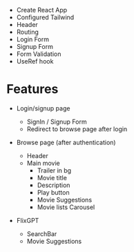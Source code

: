 - Create React App
- Configured Tailwind
- Header
- Routing
- Login Form
- Signup Form
- Form Validation
- UseRef hook

# Features

- Login/signup page

  - SignIn / Signup Form
  - Redirect to browse page after login

- Browse page (after authentication)

  - Header
  - Main movie
    - Trailer in bg
    - Movie title
    - Description
    - Play button
    - Movie Suggestions
    - Movie lists Carousel

- FlixGPT
  - SearchBar
  - Movie Suggestions
